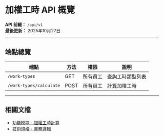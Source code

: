 # 加權工時 API 概覽

**API 前綴：** `/api/v1`  
**最後更新：** 2025年10月27日

---

## 端點總覽

| 端點 | 方法 | 權限 | 說明 |
|------|------|------|------|
| `/work-types` | GET | 所有員工 | 查詢工時類型列表 |
| `/work-types/calculate` | POST | 所有員工 | 計算加權工時 |

---

## 相關文檔

- [功能模塊 - 加權工時計算](../../功能模塊/09-加權工時計算.md)
- [技術規格 - 業務邏輯](../../技術規格/加權工時/業務邏輯.md)


